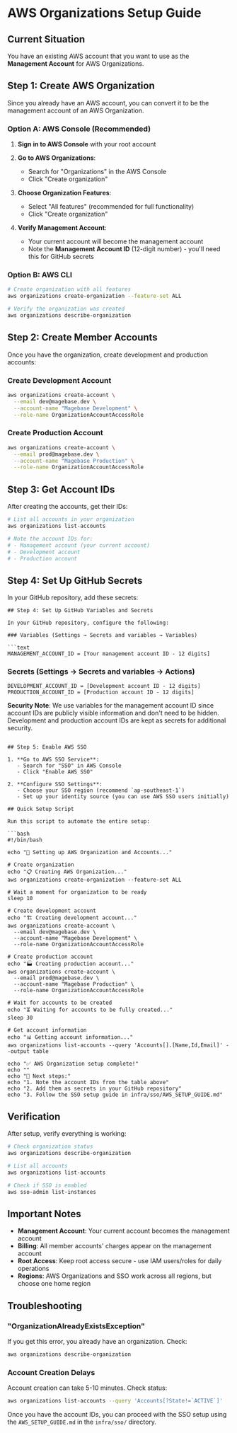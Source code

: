 # AWS Organizations Setup Guide

## Current Situation

You have an existing AWS account that you want to use as the **Management Account** for AWS Organizations.

## Step 1: Create AWS Organization

Since you already have an AWS account, you can convert it to be the management account of an AWS Organization.

### Option A: AWS Console (Recommended)

1. **Sign in to AWS Console** with your root account
2. **Go to AWS Organizations**:

   - Search for "Organizations" in the AWS Console
   - Click "Create organization"

3. **Choose Organization Features**:

   - Select "All features" (recommended for full functionality)
   - Click "Create organization"

4. **Verify Management Account**:
   - Your current account will become the management account
   - Note the **Management Account ID** (12-digit number) - you'll need this for GitHub secrets

### Option B: AWS CLI

```bash
# Create organization with all features
aws organizations create-organization --feature-set ALL

# Verify the organization was created
aws organizations describe-organization
```

## Step 2: Create Member Accounts

Once you have the organization, create development and production accounts:

### Create Development Account

```bash
aws organizations create-account \
  --email dev@magebase.dev \
  --account-name "Magebase Development" \
  --role-name OrganizationAccountAccessRole
```

### Create Production Account

```bash
aws organizations create-account \
  --email prod@magebase.dev \
  --account-name "Magebase Production" \
  --role-name OrganizationAccountAccessRole
```

## Step 3: Get Account IDs

After creating the accounts, get their IDs:

```bash
# List all accounts in your organization
aws organizations list-accounts

# Note the account IDs for:
# - Management account (your current account)
# - Development account
# - Production account
```

## Step 4: Set Up GitHub Secrets

In your GitHub repository, add these secrets:

````text
## Step 4: Set Up GitHub Variables and Secrets

In your GitHub repository, configure the following:

### Variables (Settings → Secrets and variables → Variables)

```text
MANAGEMENT_ACCOUNT_ID = [Your management account ID - 12 digits]
````

### Secrets (Settings → Secrets and variables → Actions)

```text
DEVELOPMENT_ACCOUNT_ID = [Development account ID - 12 digits]
PRODUCTION_ACCOUNT_ID = [Production account ID - 12 digits]
```

**Security Note**: We use variables for the management account ID since account IDs are publicly visible information and don't need to be hidden. Development and production account IDs are kept as secrets for additional security.

````

## Step 5: Enable AWS SSO

1. **Go to AWS SSO Service**:
   - Search for "SSO" in AWS Console
   - Click "Enable AWS SSO"

2. **Configure SSO Settings**:
   - Choose your SSO region (recommend `ap-southeast-1`)
   - Set up your identity source (you can use AWS SSO users initially)

## Quick Setup Script

Run this script to automate the entire setup:

```bash
#!/bin/bash

echo "🚀 Setting up AWS Organization and Accounts..."

# Create organization
echo "📋 Creating AWS Organization..."
aws organizations create-organization --feature-set ALL

# Wait a moment for organization to be ready
sleep 10

# Create development account
echo "🏗️ Creating development account..."
aws organizations create-account \
  --email dev@magebase.dev \
  --account-name "Magebase Development" \
  --role-name OrganizationAccountAccessRole

# Create production account
echo "🏭 Creating production account..."
aws organizations create-account \
  --email prod@magebase.dev \
  --account-name "Magebase Production" \
  --role-name OrganizationAccountAccessRole

# Wait for accounts to be created
echo "⏳ Waiting for accounts to be fully created..."
sleep 30

# Get account information
echo "📊 Getting account information..."
aws organizations list-accounts --query 'Accounts[].[Name,Id,Email]' --output table

echo "✅ AWS Organization setup complete!"
echo ""
echo "📝 Next steps:"
echo "1. Note the account IDs from the table above"
echo "2. Add them as secrets in your GitHub repository"
echo "3. Follow the SSO setup guide in infra/sso/AWS_SETUP_GUIDE.md"
````

## Verification

After setup, verify everything is working:

```bash
# Check organization status
aws organizations describe-organization

# List all accounts
aws organizations list-accounts

# Check if SSO is enabled
aws sso-admin list-instances
```

## Important Notes

- **Management Account**: Your current account becomes the management account
- **Billing**: All member accounts' charges appear on the management account
- **Root Access**: Keep root access secure - use IAM users/roles for daily operations
- **Regions**: AWS Organizations and SSO work across all regions, but choose one home region

## Troubleshooting

### "OrganizationAlreadyExistsException"

If you get this error, you already have an organization. Check:

```bash
aws organizations describe-organization
```

### Account Creation Delays

Account creation can take 5-10 minutes. Check status:

```bash
aws organizations list-accounts --query 'Accounts[?State!=`ACTIVE`]'
```

Once you have the account IDs, you can proceed with the SSO setup using the `AWS_SETUP_GUIDE.md` in the `infra/sso/` directory.
